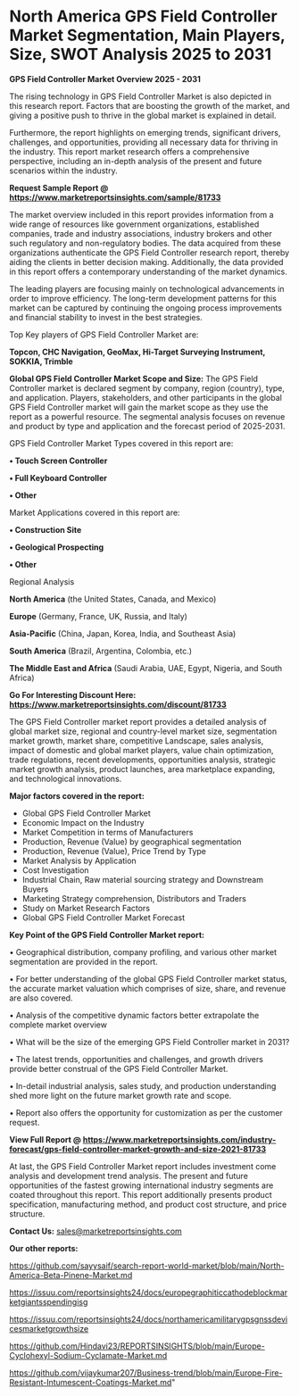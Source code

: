 # North America GPS Field Controller Market Segmentation, Main Players, Size, SWOT Analysis 2025 to 2031

<Strong> GPS Field Controller Market Overview 2025 - 2031</strong>

The rising technology in GPS Field Controller Market is also depicted in this research report. Factors that are boosting the growth of the market, and giving a positive push to thrive in the global market is explained in detail.

Furthermore, the report highlights on emerging trends, significant drivers, challenges, and opportunities, providing all necessary data for thriving in the industry. This report market research offers a comprehensive perspective, including an in-depth analysis of the present and future scenarios within the industry.

<strong>Request Sample Report @ <a href=https://www.marketreportsinsights.com/sample/81733>https://www.marketreportsinsights.com/sample/81733</a></strong>

The market overview included in this report provides information from a wide range of resources like government organizations, established companies, trade and industry associations, industry brokers and other such regulatory and non-regulatory bodies. The data acquired from these organizations authenticate the GPS Field Controller research report, thereby aiding the clients in better decision making. Additionally, the data provided in this report offers a contemporary understanding of the market dynamics.

The leading players are focusing mainly on technological advancements in order to improve efficiency. The long-term development patterns for this market can be captured by continuing the ongoing process improvements and financial stability to invest in the best strategies.

Top Key players of GPS Field Controller Market are:

<strong>Topcon, CHC Navigation, GeoMax, Hi-Target Surveying Instrument, SOKKIA, Trimble</strong>

<strong><b>Global GPS Field Controller Market Scope and Size:</b></strong>
The GPS Field Controller market is declared segment by company, region (country), type, and application. Players, stakeholders, and other participants in the global GPS Field Controller market will gain the market scope as they use the report as a powerful resource. The segmental analysis focuses on revenue and product by type and application and the forecast period of 2025-2031.

GPS Field Controller Market Types covered in this report are:

<strong>• Touch Screen Controller

• Full Keyboard Controller

• Other</strong>

Market Applications covered in this report are:

<strong>• Construction Site

• Geological Prospecting

• Other</strong> 

Regional Analysis

<strong>North America</strong> (the United States, Canada, and Mexico)

<strong>Europe</strong> (Germany, France, UK, Russia, and Italy)

<strong>Asia-Pacific</strong> (China, Japan, Korea, India, and Southeast Asia)

<strong>South America</strong> (Brazil, Argentina, Colombia, etc.)

<strong>The Middle East and Africa</strong> (Saudi Arabia, UAE, Egypt, Nigeria, and South Africa)

<strong>Go For Interesting Discount Here: <a href=https://www.marketreportsinsights.com/discount/81733>https://www.marketreportsinsights.com/discount/81733</a></strong>

The GPS Field Controller market report provides a detailed analysis of global market size, regional and country-level market size, segmentation market growth, market share, competitive Landscape, sales analysis, impact of domestic and global market players, value chain optimization, trade regulations, recent developments, opportunities analysis, strategic market growth analysis, product launches, area marketplace expanding, and technological innovations.

<strong><b>Major factors covered in the report:</b></strong>
<ul>
  <li>Global GPS Field Controller Market </li>
  <li>Economic Impact on the Industry</li>
  <li>Market Competition in terms of Manufacturers</li>
  <li>Production, Revenue (Value) by geographical segmentation</li>
  <li>Production, Revenue (Value), Price Trend by Type</li>
  <li>Market Analysis by Application</li>
  <li>Cost Investigation</li>
  <li>Industrial Chain, Raw material sourcing strategy and Downstream Buyers</li>
  <li>Marketing Strategy comprehension, Distributors and Traders</li>
  <li>Study on Market Research Factors</li>
  <li>Global GPS Field Controller Market Forecast</li>
</ul>

<strong><b>Key Point of the GPS Field Controller Market report:</b></strong>

• Geographical distribution, company profiling, and various other market segmentation are provided in the report.

• For better understanding of the global GPS Field Controller market status, the accurate market valuation which comprises of size, share, and revenue are also covered.

• Analysis of the competitive dynamic factors better extrapolate the complete market overview

• What will be the size of the emerging GPS Field Controller market in 2031?

• The latest trends, opportunities and challenges, and growth drivers provide better construal of the GPS Field Controller Market.

• In-detail industrial analysis, sales study, and production understanding shed more light on the future market growth rate and scope.

• Report also offers the opportunity for customization as per the customer request.

<strong><b>View Full Report @ <a href=https://www.marketreportsinsights.com/industry-forecast/gps-field-controller-market-growth-and-size-2021-81733>https://www.marketreportsinsights.com/industry-forecast/gps-field-controller-market-growth-and-size-2021-81733</a></b></strong>


At last, the GPS Field Controller Market report includes investment come analysis and development trend analysis. The present and future opportunities of the fastest growing international industry segments are coated throughout this report. This report additionally presents product specification, manufacturing method, and product cost structure, and price structure.

<strong>Contact Us:</strong>
sales@marketreportsinsights.com

<strong>Our other reports:</strong>

<a href=https://github.com/sayysaif/search-report-world-market/blob/main/North-America-Beta-Pinene-Market.md>https://github.com/sayysaif/search-report-world-market/blob/main/North-America-Beta-Pinene-Market.md</a>

<a href=https://issuu.com/reportsinsights24/docs/europegraphiticcathodeblockmarketgiantsspendingisg>https://issuu.com/reportsinsights24/docs/europegraphiticcathodeblockmarketgiantsspendingisg</a>

<a href=https://issuu.com/reportsinsights24/docs/northamericamilitarygpsgnssdevicesmarketgrowthsize>https://issuu.com/reportsinsights24/docs/northamericamilitarygpsgnssdevicesmarketgrowthsize</a>

<a href=https://github.com/Hindavi23/REPORTSINSIGHTS/blob/main/Europe-Cyclohexyl-Sodium-Cyclamate-Market.md>https://github.com/Hindavi23/REPORTSINSIGHTS/blob/main/Europe-Cyclohexyl-Sodium-Cyclamate-Market.md</a>

<a href=https://github.com/vijaykumar207/Business-trend/blob/main/Europe-Fire-Resistant-Intumescent-Coatings-Market.md>https://github.com/vijaykumar207/Business-trend/blob/main/Europe-Fire-Resistant-Intumescent-Coatings-Market.md</a>"
